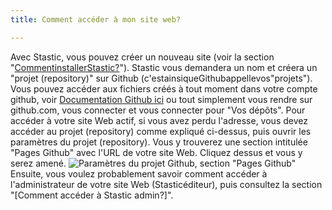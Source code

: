 ```yaml
---
title: Comment accéder à mon site web?

---
```

Avec Stastic, vous pouvez créer un nouveau site (voir la section "[CommentinstallerStastic?](/docs/fr/comment-installer-stastic)"). Stastic vous demandera un nom et créera un "projet (repository)" sur Github (c'estainsiqueGithubappellevos"projets"). Vous pouvez accéder aux fichiers créés à tout moment dans votre compte github, voir [Documentation Github ici](https://help.github.com/fr/articles/about-repositories) ou tout simplement vous rendre sur github.com, vous connecter et vous connecter pour "Vos dépôts". Pour accéder à votre site Web actif, si vous avez perdu l'adresse, vous devez accéder au projet (repository) comme expliqué ci-dessus, puis ouvrir les paramètres du projet (repository). Vous y trouverez une section intitulée "Pages Github" avec l'URL de votre site Web. Cliquez dessus et vous y serez amené. ![Paramètres du projet Github, section "Pages Github"](https://www.stastic.net//assets/2019-08-03-571685.png) Ensuite, vous voulez probablement savoir comment accéder à l'administrateur de votre site Web (Stasticéditeur), puis consultez la section "[Comment accéder à Stastic admin?]".
